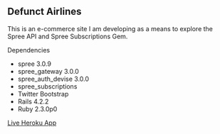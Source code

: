 ## Defunct Airlines

This is an e-commerce site I am developing as a means to explore the Spree API and Spree Subscriptions Gem.

Dependencies
* spree 3.0.9
* spree_gateway 3.0.0
* spree_auth_devise 3.0.0
* spree_subscriptions
* Twitter Bootstrap
* Rails 4.2.2
* Ruby 2.3.0p0

[Live Heroku App](http://calm-wildwood-85185.herokuapp.com/)
